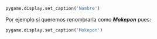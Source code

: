 

```python
pygame.display.set_caption('Nombre')
```

Por ejemplo si queremos renombrarla como ***Mokepon*** pues:

```python
pygame.display.set_caption('Mokepon')
```